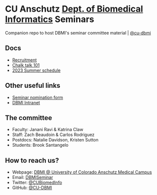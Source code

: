 # CU Anschutz [Dept. of Biomedical Informatics](https://medschool.cuanschutz.edu/dbmi) Seminars
Companion repo to host DBMI's seminar committee material | [@cu-dbmi](//github.com/cu-dbmi)

## Docs
- [Recruitment](https://github.com/jananiravi/dbmi_seminar/blob/main/docs/recruitment.md)
- [Chalk talk 101](https://github.com/jananiravi/dbmi_seminar/blob/main/docs/chalk-talk.md)
- [2023 Summer schedule](https://docs.google.com/spreadsheets/d/13rUvvddXflMo1gWENrDvuV_1AQgCtiMW9cZs8AT0hFM/edit?pli=1#gid=0)

## Other useful links
- [Seminar nomination form](https://app.smartsheet.com/b/form/6cbafa6d404746b192d9f6a6dac6a5e4)
- [DBMI Intranet](https://olucdenver.sharepoint.com/sites/CenterforHealthAI939/SitePages/Department-of-Biomedical-Informatics.aspx)

## The committee
- Faculty: Janani Ravi & Katrina Claw
- Staff: Zach Beaudoin & Carlos Rodriguez
- Postdocs: Natalie Davidson, Kristen Sutton
- Students: Brook Santangelo

## How to reach us?
- Webpage: [DBMI @ University of Colorado Anschutz Medical Campus](https://medschool.cuanschutz.edu/dbmi)
- Email: [DBMISeminar](mailto:dbmiseminar@cuanschutz.edu)
- Twitter: [@CUBiomedInfo](https://twitter.com/CUBiomedInfo)
- GitHub: [@CU-DBMI](//github.com/cu-dbmi)

